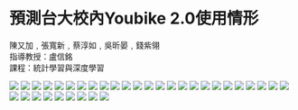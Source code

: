 # 預測台大校內Youbike 2.0使用情形

陳又加﹐張寬新﹐蔡淳如﹐吳昕晏﹐錢紫翎  
指導教授：盧信銘  
課程：統計學習與深度學習  
  
 ![](https://i.imgur.com/pkaEPjl.jpg)
 ![](https://i.imgur.com/aoZmb3o.jpg)
 ![](https://i.imgur.com/wuchaBy.jpg)
 ![](https://i.imgur.com/PPT9kST.jpg)
 ![](https://i.imgur.com/dKusjIa.jpg)
 ![](https://i.imgur.com/DHMMpbf.jpg)
 ![](https://i.imgur.com/SWECvXp.jpg)
 ![](https://i.imgur.com/RaGWSJg.jpg)
 ![](https://i.imgur.com/B61Bold.jpg)
 ![](https://i.imgur.com/yv8Pgew.jpg)
 ![](https://i.imgur.com/MNwfDUo.jpg)
 ![](https://i.imgur.com/dKJOEvf.jpg)
 ![](https://i.imgur.com/pMOw0Lj.jpg)
 ![](https://i.imgur.com/AR2BMN3.jpg)
 ![](https://i.imgur.com/hrrrrF3.jpg)
 ![](https://i.imgur.com/Olywg73.jpg)
 ![](https://i.imgur.com/8y2UYtk.jpg)
 ![](https://i.imgur.com/85xDzt5.jpg)
 ![](https://i.imgur.com/eePaq4e.jpg)
 ![](https://i.imgur.com/ToXTnXM.jpg)
 ![](https://i.imgur.com/fW9jhRi.jpg)
 ![](https://i.imgur.com/fsmB5Uj.jpg)
 ![](https://i.imgur.com/3GXcjLo.jpg)
 ![](https://i.imgur.com/JPcuJoj.jpg)
 ![](https://i.imgur.com/hIb673Y.jpg)
 ![](https://i.imgur.com/9brjXuJ.jpg)
 ![](https://i.imgur.com/6lpz4NU.jpg)
 ![](https://i.imgur.com/geG56Nv.jpg)
 ![](https://i.imgur.com/xzagemr.jpg)
 ![](https://i.imgur.com/yWITdPG.jpg)
 ![](https://i.imgur.com/3hAlnRW.jpg)
 ![](https://i.imgur.com/I4uKrWf.jpg)
 ![](https://i.imgur.com/F4jEUFV.jpg)
 ![](https://i.imgur.com/3n8nKxj.jpg)
